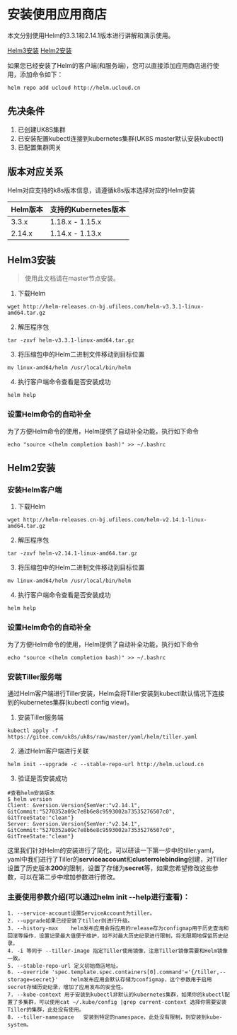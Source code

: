 
# 安装使用应用商店

本文分别使用Helm的3.3.1和2.14.1版本进行讲解和演示使用。

[Helm3安装](#helm3安装)
[Helm2安装](#helm2安装)

如果您已经安装了Helm的客户端(和服务端)，您可以直接添加应用商店进行使用，添加命令如下：
```
helm repo add ucloud http://helm.ucloud.cn
```

## 先决条件

1. 已创建UK8S集群
2. 已安装配置kubectl连接到kubernetes集群(UK8S master默认安装kubectl)
3. 已配置集群网关

## 版本对应关系

Helm对应支持的k8s版本信息，请遵循k8s版本选择对应的Helm安装

|Helm版本|支持的Kubernetes版本|
|---|---|
|3.3.x|1.18.x - 1.15.x|
|2.14.x|1.14.x - 1.13.x|

## Helm3安装

> 使用此文档请在master节点安装。

1. 下载Helm
```
wget http://helm-releases.cn-bj.ufileos.com/helm-v3.3.1-linux-amd64.tar.gz
```

2. 解压程序包
```
tar -zxvf helm-v3.3.1-linux-amd64.tar.gz
```

3. 将压缩包中的Helm二进制文件移动到目标位置

```
mv linux-amd64/helm /usr/local/bin/helm
```
4. 执行客户端命令查看是否安装成功

```
helm help
```
### 设置Helm命令的自动补全

为了方便Helm命令的使用，Helm提供了自动补全功能，执行如下命令
```
echo "source <(helm completion bash)" >> ~/.bashrc
```


## Helm2安装

### 安装Helm客户端

1. 下载Helm
```
wget http://helm-releases.cn-bj.ufileos.com/helm-v2.14.1-linux-amd64.tar.gz
```
2. 解压程序包
```
tar -zxvf helm-v2.14.1-linux-amd64.tar.gz
```
3. 将压缩包中的Helm二进制文件移动到目标位置
```
mv linux-amd64/helm /usr/local/bin/helm
```
4. 执行客户端命令查看是否安装成功
```
helm help
```

### 设置Helm命令的自动补全

为了方便Helm命令的使用，Helm提供了自动补全功能，执行如下命令
```
echo "source <(helm completion bash)" >> ~/.bashrc
```

### 安装Tiller服务端

通过Helm客户端进行Tiller安装，Helm会将Tiller安装到kubectl默认情况下连接到的kubernetes集群(kubectl config view)。

1. 安装Tiller服务端
```
kubectl apply -f https://gitee.com/uk8s/uk8s/raw/master/yaml/helm/tiller.yaml
```
2. 通过Helm客户端进行关联
```
helm init --upgrade -c --stable-repo-url http://helm.ucloud.cn
```
3. 验证是否安装成功
```
#查看helm安装版本
$ helm version
Client: &version.Version{SemVer:"v2.14.1", GitCommit:"5270352a09c7e8b6e8c9593002a73535276507c0", GitTreeState:"clean"}
Server: &version.Version{SemVer:"v2.14.1", GitCommit:"5270352a09c7e8b6e8c9593002a73535276507c0", GitTreeState:"clean"}
```

这里我们针对Helm的安装进行了简化，可以研读一下第一步中的tiller.yaml，yaml中我们进行了Tiller的**serviceaccount**和**clusterrolebinding**创建，对Tiller设置了历史版本**200**的限制，设置了存储为**secret**等，如果您希望修改这些参数，可以在第二步中增加参数进行修改。

### 主要使用参数介绍(可以通过helm init --help进行查看)：

```
1. --service-account设置ServiceAccount为tiller。
2. --upgrade如果已经安装了tiller则进行升级。
3. --history-max    helm发布应用会将应用的release存为configmap用于历史查询和回滚等操作，设置记录最大值便于维护，如不对最大历史纪录进行限制，将无限期地保留历史纪录。
4. -i 等同于 --tiller-image 指定Tiller使用镜像，注意Tiller镜像需要和Helm镜像一致。
5. --stable-repo-url 定义初始商店地址。
6. --override 'spec.template.spec.containers[0].command'='{/tiller,--storage=secret}'    helm发布应用会默认存储为configmap，这个参数用于启用secret存储历史纪录，增加了应用发布的安全性。
7. --kube-context 用于安装到kubectl非默认的kubernetes集群，如果你的kubectl配置了多集群，可以使用cat ~/.kube/config |grep current-context 选择你需要安装Tiller的集群，此处没有使用。
8. --tiller-namespace   安装到特定的namespace，此处没有限制，则安装到kube-system。
```